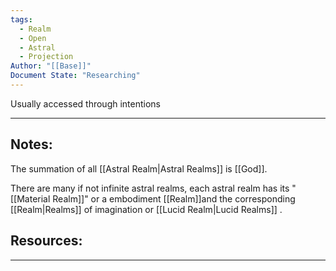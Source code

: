 ```yaml
---
tags:
  - Realm
  - Open
  - Astral
  - Projection
Author: "[[Base]]"
Document State: "Researching"
---
```

Usually accessed through intentions
- - -
## Notes:
The summation of all [[Astral Realm|Astral Realms]] is [[God]].

There are many if not infinite astral realms, each astral realm has its "[[Material Realm]]" or a embodiment [[Realm]]and the corresponding [[Realm|Realms]] of imagination or [[Lucid Realm|Lucid Realms]] .
## Resources:
- - -
